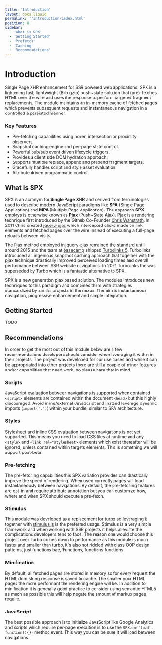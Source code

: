 ```yaml
---
title: 'Introduction'
layout: docs.liquid
permalink: '/introduction/index.html'
position: 0
sidebar:
  - 'What is SPX'
  - 'Getting Started'
  - 'Prefetch'
  - 'Caching'
  - 'Recommendations'
---
```


# Introduction

Single Page XHR enhancement for SSR powered web applications. SPX is a lightening fast, lightweight (8kb gzip) push~state solution that (pre)-fetches HTML over the wire and uses the response to perform targeted fragment replacements. The module maintains an in-memory cache of fetched pages which prevents subsequent requests and instantaneous navigation in a controlled a persisted manner.

### Key Features

- Pre-fetching capabilities using hover, intersection or proximity observers.
- Snapshot caching engine and per-page state control.
- Powerful pub/sub event driven lifecycle triggers.
- Provides a client side DOM hydration approach.
- Supports multiple replace, append and prepend fragment targets.
- Gracefully handles script and style asset evaluation.
- Attribute driven programmatic control.

## What is SPX

SPX is an acronym for **Single Page XHR** and derived from terminologies used to describe modern JavaScript paradigms like **SPA** (Single Page Application) and **MPA** (Multiple Page Application). The approach **SPX** employs is otherwise known as **Pjax** (Push~State Ajax). Pjax is a rendering technique first introduced by the Github Co-Founder [Chris Wanstrath](http://github.com/defunkt). In 2011 Chris created [jquery-pjax](https://pjax.herokuapp.com/) which intercepted clicks made on link elements and fetched pages over the wire instead of executing a full-page reloads between visits.

The Pjax method employed in jquery-pjax remained the standard until around 2015 and the team at [basecamp](https://basecamp.com/) shipped [Turbolinks 5](https://github.com/turbolinks/turbolinks). Turbolinks introduced an ingenious snapshot caching approach that together with the pjax technique drastically improved perceived loading times and overall performance between SSR website navigations. In 2021 Turbolinks the was superseded by [Turbo](https://turbo.hotwired.dev/) which is a fantastic alternative to SPX.

SPX is a new generation pjax based solution. The modules introduces new techniques to this paradigm and combines them with strategies standardized by similar projects in the nexus. The aim is instantaneous navigation, progressive enhancement and simple integration.

## Getting Started

TODO

## Recommendations

In order to get the most out of this module below are a few recommendations developers should consider when leveraging it within in their projects. The project was developed for our use cases and while it can be appropriated into other projects there are still a couple of minor features and/or capabilities that need work, so please bare that in mind.

### Scripts

JavaScript evaluation between navigations is supported when contained `<script>` elements are contained within the document `<head>` but this highly discouraged. Avoid inline/external JavaScript and instead leverage dynamic imports (`import('.')`) within your bundle, similar to SPA architecture.

### Styles

Stylesheet and inline CSS evaluation between navigations is not yet supported. This means you need to load CSS files at runtime and any `<style>` and `<link rel="stylesheet>` elements which exist thereafter will be ignored, unless contained within targets elements. This is something we will support post-beta.

### Pre-fetching

The pre-fetching capabilities this SPX variation provides can drastically improve the speed of rendering. When used correctly pages will load instantaneously between navigations. By default, the pre-fetching features are opt-in and require attribute annotation but you can customize how, where and when SPX should execute a pre-fetch.

### Stimulus

This module was developed as a replacement for [turbo](https://github.com/hotwired/turbo) so leveraging it together with [stimulus.js](https://stimulusjs.org/) is the preferred usage. Stimulus is a very simple framework and when working with SSR projects it helps alleviate the complications developers tend to face. The reason one would choose this project over Turbo comes down to performance as this module is much faster and smaller than turbo, it's also not riddled with class OOP design patterns, just functions bae,fFunctions, functions functions.

### Minification

By default, all fetched pages are stored in memory so for every request the HTML dom string response is saved to cache. The smaller your HTML pages the more performant the rendering engine will be. In addition to minification it is generally good practice to consider using semantic HTML5 as much as possible this will help negate the amount of markup pages require.

### JavaScript

The best possible approach is to initialize JavaScript like Google Analytics and scripts which require per-page execution is to use the `SPX.on('load', function(){})` method event. This way you can be sure it will load between navigations.
